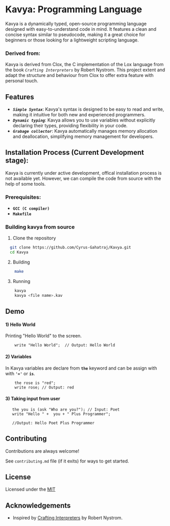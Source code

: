 
# Kavya: Programming Language

Kavya is a dynamically typed, open-source programming language designed with easy-to-understand code in mind. It features a clean and concise syntax similar to pseudocode, making it a great choice for beginners or those looking for a lightweight scripting language.

### Derived from:
Kavya is derived from Clox, the C implementation of the Lox language from the book *`Crafting Interpreters`* by Robert Nystrom. This project extent and adapt the structure and behaviour from Clox to offer extra feature with personal touch.




    







## Features

- ***`Simple Syntax`***: Kavya's syntax is designed to be easy to read and write, making it intuitive for both new and experienced programmers.
- ***`Dynamic typing`***: Kavya allows you to use variables without explicitly declaring their types, providing flexibility in your code.
- ***`Grabage collector`***: Kavya automatically manages memory allocation and deallocation, simplifying memory management for developers.


## Installation Process (Current Development stage):
Kavya is currently under active development, offical installation process is not available yet.
However, we can compile the code from source with the help of some tools.

### Prerequisites:
- **`GCC (C compiler)`**
- **`Makefile`**

### Building kavya from source

1) Clone the repository
```bash
  git clone https://github.com/Cyrus-Gahatraj/Kavya.git
  cd Kavya
```
2) Building
```bash
    make
```

3) Running
```bash
    kavya
    kavya <file name>.kav
```

## Demo

#### 1) Hello World
Printing "Hello World" to the screen.
```kavya
    write "Hello World";  // Output: Hello World
```
#### 2) Variables
In Kavya variables are declare from **`the`** keyword and can be assign with with **`'='`** or **`is`**.

```kavya
    the rose is "red";
    write rose; // Output: red
```

#### 3) Taking input from user

```kavya
   the you is (ask "Who are you?"); // Input: Poet
   write "Hello " +  you + " Plus Programmer";
   
   //Output: Hello Poet Plus Programmer
```
## Contributing

Contributions are always welcome!

See `contributing.md` file (if it exits) for ways to get started.



## License

Licensed under the [MIT](https://choosealicense.com/licenses/mit/)




## Acknowledgements

 - Inspired by [Crafting Interpreters]("https://craftinginterpreters.com/") by Robert Nystrom.
